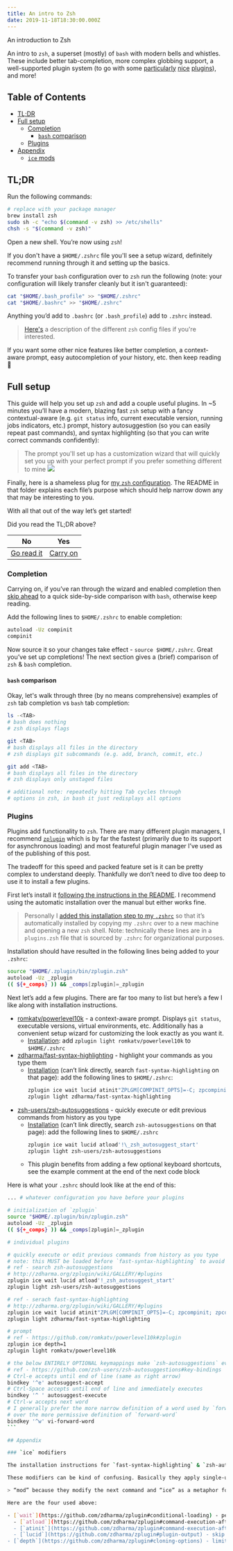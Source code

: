 ```yaml
---
title: An intro to Zsh
date: 2019-11-18T18:30:00.000Z
---
```


An introduction to Zsh

<!-- more -->

An intro to `zsh`, a superset (mostly) of `bash` with modern bells and whistles. These include better tab-completion, more complex globbing support, a well-supported plugin system (to go with some [particularly](https://github.com/zsh-users/zsh-autosuggestions) [nice](https://github.com/zdharma/fast-syntax-highlighting) [plugins](https://github.com/romkatv/powerlevel10k)), and more!

## <a name="top"></a> Table of Contents

- [TL;DR](#tldr)
- [Full setup](#full-setup)
  - [Completion](#completion)
    - [`bash` comparison](#bash-comparison)
  - [Plugins](#plugins)
- [Appendix](#appendix)
  - [`ice` mods](#ice-mods)

## TL;DR

Run the following commands:

```bash
# replace with your package manager
brew install zsh
sudo sh -c "echo $(command -v zsh) >> /etc/shells"
chsh -s "$(command -v zsh)"
```

Open a new shell. You’re now using `zsh`!

If you don't have a `$HOME/.zshrc` file you'll see a setup wizard, definitely recommend running through it and setting up the basics.

To transfer your `bash` configuration over to `zsh` run the following (note: your configuration will likely transfer cleanly but it isn't guaranteed):

```bash
cat "$HOME/.bash_profile" >> "$HOME/.zshrc"
cat "$HOME/.bashrc" >> "$HOME/.zshrc"
```

Anything you’d add to `.bashrc` (or `.bash_profile`) add to `.zshrc` instead.

> [Here's](https://unix.stackexchange.com/a/71258) a description of the different `zsh` config files if you're interested.

If you want some other nice features like better completion, a context-aware prompt, easy autocompletion of your history, etc. then keep reading 🙂

## Full setup

This guide will help you set up `zsh` and add a couple useful plugins. In ~5 minutes you’ll have a modern, blazing fast `zsh` setup with a fancy contextual-aware (e.g. `git status` info, current executable version, running jobs indicators, etc.) prompt, history autosuggestion (so you can easily repeat past commands), and syntax highlighting (so that you can write correct commands confidently):

> The prompt you'll set up has a customization wizard that will quickly set you up with your perfect prompt if you prefer something different to mine
> ![](intro_to_zsh_hero.png)

Finally, here is a shameless plug for [my `zsh` configuration](https://github.com/nathanshelly/.files/tree/master/zsh). The README in that folder explains each file’s purpose which should help narrow down any that may be interesting to you.

With all that out of the way let’s get started!

Did you read the TL;DR above?

| No                  | Yes                     |
| ------------------- | ----------------------- |
| [Go read it](#tldr) | [Carry on](#completion) |

### Completion

Carrying on, if you’ve ran through the wizard and enabled completion then [skip ahead](#bash-comparison) to a quick side-by-side comparison with `bash`, otherwise keep reading.

Add the following lines to `$HOME/.zshrc` to enable completion:

```bash
autoload -Uz compinit
compinit
```

Now source it so your changes take effect - `source $HOME/.zshrc`. Great you’ve set up completions! The next section gives a (brief) comparison of `zsh` & `bash` completion.

#### `bash` comparison

Okay, let's walk through three (by no means comprehensive) examples of `zsh` tab completion vs `bash` tab completion:

```bash
ls -<TAB>
# bash does nothing
# zsh displays flags

git <TAB>
# bash displays all files in the directory
# zsh displays git subcommands (e.g. add, branch, commit, etc.)

git add <TAB>
# bash displays all files in the directory
# zsh displays only unstaged files

# additional note: repeatedly hitting Tab cycles through
# options in zsh, in bash it just redisplays all options
```

### Plugins

Plugins add functionality to `zsh`. There are many different plugin managers, I recommend [`zplugin`](https://github.com/zdharma/zplugin) which is by far the fastest (primarily due to its support for asynchronous loading) and most featureful plugin manager I’ve used as of the publishing of this post.

The tradeoff for this speed and packed feature set is it can be pretty complex to understand deeply. Thankfully we don’t need to dive too deep to use it to install a few plugins.

First let’s install it [following the instructions in the README](https://github.com/zdharma/zplugin#installation). I recommend using the automatic installation over the manual but either works fine.

> Personally I [added this installation step to my `.zshrc`](https://github.com/nathanshelly/.files/blob/a9755a33103422db8d89eedeb77479416947925c/zsh/plugins.zsh#L7-L11) so that it’s automatically installed by copying my `.zshrc` over to a new machine and opening a new `zsh` shell. Note: technically these lines are in a `plugins.zsh` file that is sourced by `.zshrc` for organizational purposes.

Installation should have resulted in the following lines being added to your `.zshrc`:

```bash
source "$HOME/.zplugin/bin/zplugin.zsh"
autoload -Uz _zplugin
(( ${+_comps} )) && _comps[zplugin]=_zplugin
```

Next let’s add a few plugins. There are far too many to list but here’s a few I like along with installation instructions.

- [romkatv/powerlevel10k](https://github.com/romkatv/powerlevel10k) - a context-aware prompt. Displays `git status`, executable versions, virtual environments, etc. Additionally has a convenient setup wizard for customizing the look exactly as you want it.
  - [Installation](https://github.com/romkatv/powerlevel10k#zplugin): add `zplugin light romkatv/powerlevel10k` to `$HOME/.zshrc`
- [zdharma/fast-syntax-highlighting](https://github.com/zdharma/fast-syntax-highlighting) - highlight your commands as you type them
  - [Installation](http://zdharma.org/zplugin/wiki/GALLERY/#plugins) (can’t link directly, search `fast-syntax-highlighting` on that page): add the following lines to `$HOME/.zshrc`:
    ```bash
    zplugin ice wait lucid atinit"ZPLGM[COMPINIT_OPTS]=-C; zpcompinit; zpcdreplay"
    zplugin light zdharma/fast-syntax-highlighting
    ```
- [zsh-users/zsh-autosuggestions](https://github.com/zsh-users/zsh-autosuggestions) - quickly execute or edit previous commands from history as you type
  - [Installation](http://zdharma.org/zplugin/wiki/GALLERY/#plugins) (can’t link directly, search `zsh-autosuggestions` on that page): add the following lines to `$HOME/.zshrc`
    ```bash
    zplugin ice wait lucid atload'!\_zsh_autosuggest_start'
    zplugin light zsh-users/zsh-autosuggestions
    ```
  - This plugin benefits from adding a few optional keyboard shortcuts, see the example comment at the end of the next code block

Here is what your `.zshrc` should look like at the end of this:

````bash
... # whatever configuration you have before your plugins

# initialization of `zplugin`
source "$HOME/.zplugin/bin/zplugin.zsh"
autoload -Uz _zplugin
(( ${+_comps} )) && _comps[zplugin]=_zplugin

# individual plugins

# quickly execute or edit previous commands from history as you type
# note: this MUST be loaded before `fast-syntax-highlighting` to avoid errors
# ref - search zsh-autosuggestions
# http://zdharma.org/zplugin/wiki/GALLERY/#plugins
zplugin ice wait lucid atload'!_zsh_autosuggest_start'
zplugin light zsh-users/zsh-autosuggestions

# ref - serach fast-syntax-highlighting
# http://zdharma.org/zplugin/wiki/GALLERY/#plugins
zplugin ice wait lucid atinit"ZPLGM[COMPINIT_OPTS]=-C; zpcompinit; zpcdreplay"
zplugin light zdharma/fast-syntax-highlighting

# prompt
# ref - https://github.com/romkatv/powerlevel10k#zplugin
zplugin ice depth=1
zplugin light romkatv/powerlevel10k

# the below ENTIRELY OPTIONAL keymappings make `zsh-autosuggestions` even more useful
# ref - https://github.com/zsh-users/zsh-autosuggestions#key-bindings
# Ctrl-e accepts until end of line (same as right arrow)
bindkey '^e' autosuggest-accept
# Ctrl-Space accepts until end of line and immediately executes
bindkey '^ ' autosuggest-execute
# Ctrl-w accepts next word
# I generally prefer the more narrow definition of a word used by `forward-vi-word`
# over the more permissive definition of `forward-word`
bindkey '^w' vi-forward-word
```

## Appendix

### `ice` modifiers

The installation instructions for `fast-syntax-highlighting` & `zsh-autosuggestions` both use a `zplugin` concept called [`ice` modifiers](https://github.com/zdharma/zplugin#ice-modifiers).

These modifiers can be kind of confusing. Basically they apply single-use modifiers to the next `zplugin` command.

> “mod” because they modify the next command and “ice” as a metaphor for single-use (melting away after the next command)

Here are the four used above:

- [`wait`](https://github.com/zdharma/zplugin#conditional-loading) - perform the next command asynchronously. This often benefits from an `atload` or `atinit` command so that the command takes effect once it has asynchronously loaded. The following three mods really only apply
  - [`atload`](https://github.com/zdharma/zplugin#command-execution-after-cloning-updating-or-loading) - run command after loading, within plugin's directory
  - [`atinit`](https://github.com/zdharma/zplugin#command-execution-after-cloning-updating-or-loading) - run given command after directory setup (cloning, checking it, etc.) of plugin/snippet but before loading
  - [`lucid`](https://github.com/zdharma/zplugin#plugin-output) - skip `Loaded <plugin-name>` message for asynchronously loaded plugins
- [`depth`](https://github.com/zdharma/zplugin#cloning-options) - limits how much git history of the project to load
````
